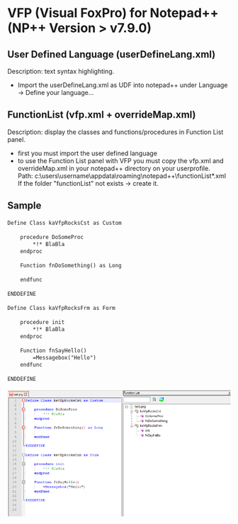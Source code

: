 # VFP (Visual FoxPro) for Notepad++ (NP++ Version > v7.9.0)
## User Defined Language (userDefineLang.xml)
Description: text syntax highlighting.
* Import the userDefineLang.xml as UDF into notepad++ under Language -> Define your language...

## FunctionList (vfp.xml + overrideMap.xml)
Description: display the classes and functions/procedures in Function List panel.

* first you must import the user defined language
* to use the Function List panel with VFP you must copy the vfp.xml and overrideMap.xml in your notepad++ directory on your userprofile.<br>Path: c:\users\username\appdata\roaming\notepad++\functionList\*.xml<br>
If the folder "functionList" not exists -> create it.
 
## Sample

```foxpro
Define Class kaVfpRocksCst as Custom

	procedure DoSomeProc
		*!* BlaBla
	endproc

	Function fnDoSomething() as Long

	endfunc

ENDDEFINE

Define Class kaVfpRocksFrm as Form

	procedure init
		*!* BlaBla
	endproc

	Function fnSayHello()
		=Messagebox("Hello")
	endfunc

ENDDEFINE
```

![function list panel](sample.png)